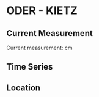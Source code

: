 # ODER - KIETZ

## Current Measurement

Current measurement: <Value topic="rivers/pegel-online/ODER/KIETZ/measurementValue"/> cm

## Time Series

<TimeSeries topic="rivers/pegel-online/ODER/KIETZ/measurementValue" period="week" />

## Location

<WorldMap>
  <Marker lat="52.577595109774386" lon="14.630301458887716" labelTopic="rivers/pegel-online/ODER/KIETZ/measurementValue" />
</WorldMap>
